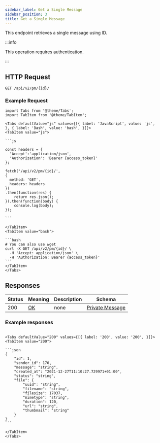 ```yaml
---
sidebar_label: Get a Single Message
sidebar_position: 3
title: Get a Single Message
---
```


This endpoint retrieves a single message using ID.


:::info

This operation requires authentication.

:::


## HTTP Request

`GET /api/v2/pm/{id}/`


### Example Request

````mdx-code-block
import Tabs from '@theme/Tabs';
import TabItem from '@theme/TabItem';

<Tabs defaultValue="js" values={[{ label: 'JavaScript', value: 'js', }, { label: 'Bash', value: 'bash', }]}>
<TabItem value="js">

```js

const headers = {
  'Accept':'application/json',
  'Authorization': 'Bearer {access_token}'
};

fetch('/api/v2/pm/{id}/',
{
  method: 'GET',
  headers: headers
})
.then(function(res) {
    return res.json();
}).then(function(body) {
    console.log(body);
});

```

</TabItem>
<TabItem value="bash">

```bash
# You can also use wget
curl -X GET /api/v2/pm/{id}/ \
  -H 'Accept: application/json' \
  -H 'Authorization: Bearer {access_token}'
```
</TabItem>
</Tabs>
````

## Responses

|Status|Meaning|Description|Schema|
|---|---|---|---|
|200|[OK](https://tools.ietf.org/html/rfc7231#section-6.3.1)|none|[Private Message](/docs/apireference/v2/schemas/private_message)|

### Example responses


````mdx-code-block

<Tabs defaultValue="200" values={[{ label: '200', value: '200', }]}>
<TabItem value="200">

```json
{
    "id": 1,
    "sender_id": 170,
    "message": "string",
    "created_at": "2021-12-27T11:10:27.729971+01:00",
    "status": "string",
    "file": {
        "uuid": "string",
        "filename": "string",
        "filesize": 17037,
        "mimetype": "string",
        "duration": 120,
        "url": "string",
        "thumbnail": "string"
    }
}
```

</TabItem>
</Tabs>
````




